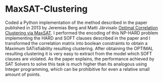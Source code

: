 # MaxSAT-Clustering
Coded a Python implementation of the method described in the paper published in 2013 by Jeremias Berg and Matti Järvisalo [Optimal Correlation Clustering via MaxSAT](https://www.cs.helsinki.fi/u/mjarvisa/papers/berg-jarvisalo.icdmw13.pdf). I performed the encoding of this NP-HARD problem implementing the HARD and SOFT clauses described in the paper and I transformed the correlation matrix into boolean constraints to obtain a Maximum SATisfiability resulting clustering. After obtaining the OPTIMAL resulting clustering it is very easy to extract from the model which SOFT clauses are violated. As the paper explains, the performance achieved by SAT Solvers to solve this task is much higher than its analogous using Integer programming, which can be prohibitive for even a relative small amount of points.
